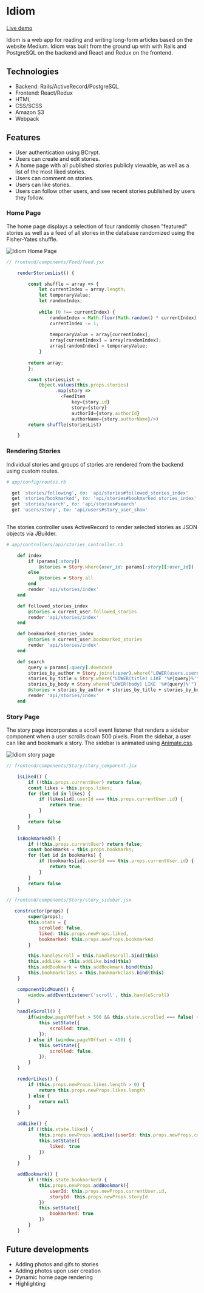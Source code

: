# Idiom
[Live demo](http://idiom-fullstack.herokuapp.com)

Idiom is a web app for reading and writing long-form articles based on the website Medium. Idiom was built from the ground up with with Rails and PostgreSQL on the backend and React and Redux on the frontend.

## Technologies
* Backend: Rails/ActiveRecord/PostgreSQL
* Frontend: React/Redux
* HTML
* CSS/SCSS
* Amazon S3
* Webpack

## Features
* User authentication using BCrypt.
* Users can create and edit stories.
* A home page with all published stories publicly viewable, as well as a list of the most liked stories.
* Users can comment on stories.
* Users can like stories.
* Users can follow other users, and see recent stories published by users they follow.

### Home Page 
The home page displays a selection of four randomly chosen "featured" stories as well as a feed of all stories in the database randomized using the Fisher-Yates shuffle.


![Idiom Home Page](https://github.com/Lycinus/Idiom/blob/master/app/assets/docs/home-page.png)

```js
// frontend/components/Feed/feed.jsx

    renderStoriesList() {

        const shuffle = array => {
            let currentIndex = array.length;
            let temporaryValue;
            let randomIndex;
    
            while (0 !== currentIndex) {
                randomIndex = Math.floor(Math.random() * currentIndex);
                currentIndex -= 1;
    
                temporaryValue = array[currentIndex];
                array[currentIndex] = array[randomIndex];
                array[randomIndex] = temporaryValue;
            }
    
        return array;
        };

        const storiesList = 
            Object.values(this.props.stories)
                  .map(story => 
                    <FeedItem 
                        key={story.id}
                        story={story}
                        authorId={story.authorId}
                        authorName={story.authorName}/>)
        return shuffle(storiesList)

    }
```

### Rendering Stories
Individual stories and groups of stories are rendered from the backend using custom routes. 


```ruby
# app/config/routes.rb

  get 'stories/following', to: 'api/stories#followed_stories_index'
  get 'stories/bookmarked', to: 'api/stories#bookmarked_stories_index'
  get 'stories/search', to: 'api/stories#search'
  get 'users/story', to: 'api/users#story_user_show'
  
```

The stories controller uses ActiveRecord to render selected stories as JSON objects via JBuilder.


```ruby
# app/controllers/api/stories_controller.rb

    def index
        if (params[:story])
            @stories = Story.where(user_id: params[:story][:user_id])
        else
            @stories = Story.all
        end
        render 'api/stories/index'
    end

    def followed_stories_index
        @stories = current_user.followed_stories
        render 'api/stories/index'
    end

    def bookmarked_stories_index
        @stories = current_user.bookmarked_stories
        render 'api/stories/index'
    end

    def search
        query = params[:query].downcase
        stories_by_author = Story.joins(:user).where("LOWER(users.username) LIKE '%#{query}%'")
        stories_by_title = Story.where("LOWER(title) LIKE '%#{query}%'")
        stories_by_body = Story.where("LOWER(body) LIKE '%#{query}%'")
        @stories = stories_by_author + stories_by_title + stories_by_body
        render 'api/stories/index'
    end
```

### Story Page
The story page incorporates a scroll event listener that renders a sidebar component when a user scrolls down 500 pixels. From the sidebar, a user can like and bookmark a story. The sidebar is animated using [Animate.css](https://github.com/daneden/animate.css).


![Idiom story page](https://github.com/Lycinus/Idiom/blob/master/app/assets/docs/story-form.gif)

```js
// frontend/components/Story/story_component.jsx

    isLiked() {
        if (!this.props.currentUser) return false;
        const likes = this.props.likes;
        for (let id in likes) {
            if (likes[id].userId === this.props.currentUser.id) {
                return true;
            }
        }
        return false
    }

    isBookmarked() {
        if (!this.props.currentUser) return false;
        const bookmarks = this.props.bookmarks;
        for (let id in bookmarks) {
            if (bookmarks[id].userId === this.props.currentUser.id) {
                return true;
            }
        }
        return false
    }

```

```js
// frontend/components/Story/story_sidebar.jsx

   constructor(props) {
        super(props);
        this.state = {
            scrolled: false,
            liked: this.props.newProps.liked,
            bookmarked: this.props.newProps.bookmarked
        }

        this.handleScroll = this.handleScroll.bind(this)
        this.addLike = this.addLike.bind(this)
        this.addBookmark = this.addBookmark.bind(this)
        this.bookmarkClass = this.bookmarkClass.bind(this)
    }

    componentDidMount() {
        window.addEventListener('scroll', this.handleScroll)
    }

    handleScroll() {
        if(window.pageYOffset > 500 && this.state.scrolled === false) {
            this.setState({
                scrolled: true,
            });
        } else if (window.pageYOffset < 450) {
            this.setState({
                scrolled: false,
            });
        }
    }

    renderLikes() {
        if (this.props.newProps.likes.length > 0) {
            return this.props.newProps.likes.length
        } else {
            return null
        }
    }

    addLike() {    
        if (!this.state.liked) {
            this.props.newProps.addLike({userId: this.props.newProps.currentUser.id, storyId: this.props.newProps.storyId})
            this.setState({
                liked: true
            })
        }
    }

    addBookmark() {
        if (!this.state.bookmarked) {
            this.props.newProps.addBookmark({
                userId: this.props.newProps.currentUser.id, 
                storyId: this.props.newProps.storyId
            })
            this.setState({
                bookmarked: true
            })
        }
    }
```

## Future developments
* Adding photos and gifs to stories
* Adding photos upon user creation
* Dynamic home page rendering
* Highlighting



